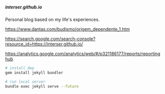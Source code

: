 ##### interser.github.io

Personal blog based on my life's experiences.

https://www.dantas.com/budismo/origem_dependente_1.htm

https://search.google.com/search-console?resource_id=https://interser.github.io/

https://analytics.google.com/analytics/web/#/p321186177/reports/reportinghub


```bash
# install dep
gem install jekyll bundler

# run local server
bundle exec jekyll serve --future
